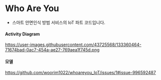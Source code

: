 # Who Are You

* 스마트 안면인식 방범 서비스의 IoT 파트 코드입니다.



#### Activity Diagram
https://user-images.githubusercontent.com/43725568/133360464-71674bad-0ac7-454a-ae27-769aea1f745d.png



#### 모델

https://github.com/woorim1022/whoareyou_IoT/issues/1#issue-996592487
